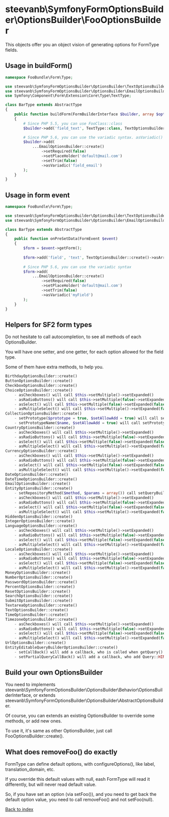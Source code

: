 steevanb\SymfonyFormOptionsBuilder\OptionsBuilder\FooOptionsBuilder
===================================================================

This objects offer you an object vision of generating options for FormType fields.

Usage in buildForm()
--------------------

```php
namespace FooBundle\Form\Type;

use steevanb\SymfonyFormOptionsBuilder\OptionsBuilder\TextOptionsBuilder;
use steevanb\SymfonyFormOptionsBuilder\OptionsBuilder\EmailOptionsBuilder;
use Symfony\Component\Form\Extension\Core\Type\TextType;

class BarType extends AbstractType
{
    public function buildForm(FormBuilderInterface $builder, array $options)
    {
        # Since PHP 5.5, you can use FooClass::class
        $builder->add('field_text', TextType::class, TextOptionsBuilder::create()->asArray());

        # Since PHP 5.6, you can use the variadic syntax. asVariadic() parameter is field name.
        $builder->add(
            ...EmailOptionsBuilder::create()
                ->setRequired(false)
                ->setPlaceHolder('default@mail.com')
                ->setTrim(false)
                ->asVariadic('field_email')
        );
    }
}
```

Usage in form event
-------------------

```php
namespace FooBundle\Form\Type;

use steevanb\SymfonyFormOptionsBuilder\OptionsBuilder\TextOptionsBuilder;
use steevanb\SymfonyFormOptionsBuilder\OptionsBuilder\EmailOptionsBuilder;

class BarType extends AbstractType
{
    public function onPreSetData(FormEvent $event)
    {
        $form = $event->getForm();
        
        $form->add('field', 'text', TextOptionsBuilder::create()->asArray());
                
        # Since PHP 5.6, you can use the variadic syntax
        $form->add(
            ...EmailOptionsBuilder::create()
                ->setRequired(false)
                ->setPlaceHolder('default@mail.com')
                ->setTrim(false)
                ->asVariadic('myField')
        );
    }
}
```

Helpers for SF2 form types
--------------------------

Do not hesitate to call autocompletion, to see all methods of each OptionsBuilder.

You will have one setter, and one getter, for each option allowed for the field type.

Some of them have extra methods, to help you.

```php
BirthdayOptionsBuilder::create()
ButtonOptionsBuilder::create()
CheckboxOptionsBuilder::create()
ChoiceOptionsBuilder::create()
    - asCheckboxes() will call $this->setMultiple()->setExpanded()
    - asRadioButtons() will call $this->setMultiple(false)->setExpanded()
    - asSelect() will call $this->setMultiple(false)->setExpanded(false)
    - asMultipleSelect() will call $this->setMultiple()->setExpanded(false)
CollectionOptionsBuilder::create()
    - setPrototype($prototype = true, $setAllowAdd = true) will call setAllowAdd(), needed when prototype is set to true
    - setPrototypeName($name, $setAllowAdd = true) will call setPrototype() and setAllowAdd(), needed when prototype is set to true
CountryOptionsBuilder::create()
    - asCheckboxes() will call $this->setMultiple()->setExpanded()
    - asRadioButtons() will call $this->setMultiple(false)->setExpanded()
    - asSelect() will call $this->setMultiple(false)->setExpanded(false)
    - asMultipleSelect() will call $this->setMultiple()->setExpanded(false)
CurrencyOptionsBuilder::create()
    - asCheckboxes() will call $this->setMultiple()->setExpanded()
    - asRadioButtons() will call $this->setMultiple(false)->setExpanded()
    - asSelect() will call $this->setMultiple(false)->setExpanded(false)
    - asMultipleSelect() will call $this->setMultiple()->setExpanded(false)
DateOptionsBuilder::create()
DateTimeOptionsBuilder::create()
EmailOptionsBuilder::create()
EntityOptionsBuilder::create()
    - setRepositoryMethod($method, $params = array()) call setQueryBuilder() with a generic closure, who will call $method on your repository
    - asCheckboxes() will call $this->setMultiple()->setExpanded()
    - asRadioButtons() will call $this->setMultiple(false)->setExpanded()
    - asSelect() will call $this->setMultiple(false)->setExpanded(false)
    - asMultipleSelect() will call $this->setMultiple()->setExpanded(false)
HiddenOptionsBuilder::create()
IntegerOptionsBuilder::create()
LanguageOptionsBuilder::create()
    - asCheckboxes() will call $this->setMultiple()->setExpanded()
    - asRadioButtons() will call $this->setMultiple(false)->setExpanded()
    - asSelect() will call $this->setMultiple(false)->setExpanded(false)
    - asMultipleSelect() will call $this->setMultiple()->setExpanded(false)
LocaleOptionsBuilder::create()
    - asCheckboxes() will call $this->setMultiple()->setExpanded()
    - asRadioButtons() will call $this->setMultiple(false)->setExpanded()
    - asSelect() will call $this->setMultiple(false)->setExpanded(false)
    - asMultipleSelect() will call $this->setMultiple()->setExpanded(false)
MoneyOptionsBuilder::create()
NumberOptionsBuilder::create()
PasswordOptionsBuilder::create()
PercentOptionsBuilder::create()
ResetOptionsBuilder::create()
SearchOptionsBuilder::create()
SubmitOptionsBuilder::create()
TextareaOptionsBuilder::create()
TextOptionsBuilder::create()
TimeOptionsBuilder::create()
TimezoneOptionsBuilder::create()
    - asCheckboxes() will call $this->setMultiple()->setExpanded()
    - asRadioButtons() will call $this->setMultiple(false)->setExpanded()
    - asSelect() will call $this->setMultiple(false)->setExpanded(false)
    - asMultipleSelect() will call $this->setMultiple()->setExpanded(false)
UrlOptionsBuilder::create()
EntityEditableQueryBuilderOptionsBuilder::create()
    - setCallBack() will add a callback, who is called when getQuery() will be performed
    - setPartialQueryCallBack() will add a callback, who add Query::HINT_FORCE_PARTIAL_LOAD hint when getQuery() will be performed
```

Build your own OptionsBuilder
-----------------------------

You need to implements steevanb\SymfonyFormOptionsBuilder\OptionsBuilder\Behavior\OptionsBuilderInterface,
or extends steevanb\SymfonyFormOptionsBuilder\OptionsBuilder\AbstractOptionsBuilder.

Of course, you can extends an existing OptionsBuilder to override some methods, or add new ones.

To use it, it's same as other OptionsBuilder, just call FooOptionsBuilder::create().

What does removeFoo() do exactly
--------------------------------

FormType can define default options, with configureOptions(), like label, translation_domain, etc.

If you override this default values with null, eash FormType will read it differently, but will never read default value.

So, if you have set an option (via setFoo()), and you need to get back the default option value,
you need to call removeFoo() and not setFoo(null).

[Back to index](../README.md)

